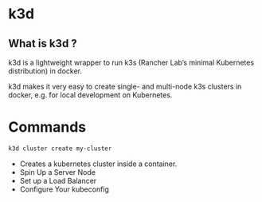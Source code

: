 # k3d

## What is k3d ?

k3d is a lightweight wrapper to run k3s (Rancher Lab’s minimal Kubernetes distribution) in docker.

k3d makes it very easy to create single- and multi-node k3s clusters in docker, e.g. for local development on Kubernetes.

# Commands



``` bash
k3d cluster create my-cluster

```
* Creates a kubernetes cluster inside a container.
* Spin Up a Server Node
* Set up a Load Balancer
* Configure Your kubeconfig

